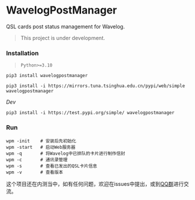 # WavelogPostManager
QSL cards post status management for Wavelog.

> This project is under development.

### Installation

> `Python>=3.10`   

```shell
pip3 install wavelogpostmanager
```

```shell
pip3 install -i https://mirrors.tuna.tsinghua.edu.cn/pypi/web/simple wavelogpostmanager
```
*Dev*  

```shell
pip3 install -i https://test.pypi.org/simple/ wavelogpostmanager
```


### Run

```shell
wpm -init    # 安装后先初始化
wpm -start   # 启动Web服务器
wpm -q       # 将Wavelog中已排队的卡片进行制作信封
wpm -c       # 通讯录管理
wpm -s       # 查看已发出的QSL卡片信息
wpm -v       # 查看版本
```

这个项目还在内测当中，如有任何问题，欢迎在issues中提出，或到[QQ群](https://qm.qq.com/q/p7hWsqZ7ji)进行交流。